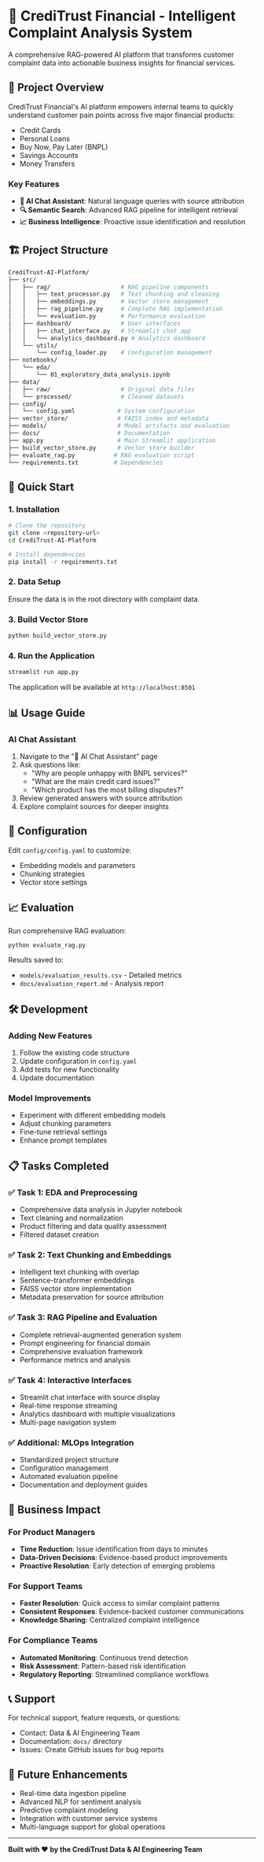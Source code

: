 # 🏦 CrediTrust Financial - Intelligent Complaint Analysis System

A comprehensive RAG-powered AI platform that transforms customer complaint data into actionable business insights for financial services.

## 🎯 Project Overview

CrediTrust Financial's AI platform empowers internal teams to quickly understand customer pain points across five major financial products:
- Credit Cards
- Personal Loans  
- Buy Now, Pay Later (BNPL)
- Savings Accounts
- Money Transfers

### Key Features
- **🤖 AI Chat Assistant**: Natural language queries with source attribution
- **🔍 Semantic Search**: Advanced RAG pipeline for intelligent retrieval
- **📈 Business Intelligence**: Proactive issue identification and resolution

## 🏗️ Project Structure

```bash
CrediTrust-AI-Platform/
├── src/
│   ├── rag/                    # RAG pipeline components
│   │   ├── text_processor.py   # Text chunking and cleaning
│   │   ├── embeddings.py       # Vector store management
│   │   ├── rag_pipeline.py     # Complete RAG implementation
│   │   └── evaluation.py       # Performance evaluation
│   ├── dashboard/              # User interfaces
│   │   ├── chat_interface.py   # Streamlit chat app
│   │   └── analytics_dashboard.py # Analytics dashboard
│   └── utils/
│       └── config_loader.py    # Configuration management
├── notebooks/
│   └── eda/
│       └── 01_exploratory_data_analysis.ipynb
├── data/
│   ├── raw/                    # Original data files
│   └── processed/              # Cleaned datasets
├── config/
│   └── config.yaml            # System configuration
├── vector_store/              # FAISS index and metadata
├── models/                    # Model artifacts and evaluation
├── docs/                      # Documentation
├── app.py                     # Main Streamlit application
├── build_vector_store.py      # Vector store builder
├── evaluate_rag.py           # RAG evaluation script
└── requirements.txt          # Dependencies
```

## 🚀 Quick Start

### 1. Installation

```bash
# Clone the repository
git clone <repository-url>
cd CrediTrust-AI-Platform

# Install dependencies
pip install -r requirements.txt
```

### 2. Data Setup

Ensure the data is in the root directory with complaint data.

### 3. Build Vector Store

```bash
python build_vector_store.py
```

### 4. Run the Application

```bash
streamlit run app.py
```

The application will be available at `http://localhost:8501`

## 📊 Usage Guide

### AI Chat Assistant
1. Navigate to the "🤖 AI Chat Assistant" page
2. Ask questions like:
   - "Why are people unhappy with BNPL services?"
   - "What are the main credit card issues?"
   - "Which product has the most billing disputes?"
3. Review generated answers with source attribution
4. Explore complaint sources for deeper insights


## 🔧 Configuration

Edit `config/config.yaml` to customize:
- Embedding models and parameters
- Chunking strategies
- Vector store settings

## 📈 Evaluation

Run comprehensive RAG evaluation:

```bash
python evaluate_rag.py
```

Results saved to:
- `models/evaluation_results.csv` - Detailed metrics
- `docs/evaluation_report.md` - Analysis report

## 🛠️ Development

### Adding New Features
1. Follow the existing code structure
2. Update configuration in `config.yaml`
3. Add tests for new functionality
4. Update documentation

### Model Improvements
- Experiment with different embedding models
- Adjust chunking parameters
- Fine-tune retrieval settings
- Enhance prompt templates

## 📋 Tasks Completed

### ✅ Task 1: EDA and Preprocessing
- Comprehensive data analysis in Jupyter notebook
- Text cleaning and normalization
- Product filtering and data quality assessment
- Filtered dataset creation

### ✅ Task 2: Text Chunking and Embeddings
- Intelligent text chunking with overlap
- Sentence-transformer embeddings
- FAISS vector store implementation
- Metadata preservation for source attribution

### ✅ Task 3: RAG Pipeline and Evaluation
- Complete retrieval-augmented generation system
- Prompt engineering for financial domain
- Comprehensive evaluation framework
- Performance metrics and analysis

### ✅ Task 4: Interactive Interfaces
- Streamlit chat interface with source display
- Real-time response streaming
- Analytics dashboard with multiple visualizations
- Multi-page navigation system

### ✅ Additional: MLOps Integration
- Standardized project structure
- Configuration management
- Automated evaluation pipeline
- Documentation and deployment guides

## 🎯 Business Impact

### For Product Managers
- **Time Reduction**: Issue identification from days to minutes
- **Data-Driven Decisions**: Evidence-based product improvements
- **Proactive Resolution**: Early detection of emerging problems

### For Support Teams
- **Faster Resolution**: Quick access to similar complaint patterns
- **Consistent Responses**: Evidence-backed customer communications
- **Knowledge Sharing**: Centralized complaint intelligence

### For Compliance Teams
- **Automated Monitoring**: Continuous trend detection
- **Risk Assessment**: Pattern-based risk identification
- **Regulatory Reporting**: Streamlined compliance workflows

## 📞 Support

For technical support, feature requests, or questions:
- Contact: Data & AI Engineering Team
- Documentation: `docs/` directory
- Issues: Create GitHub issues for bug reports

## 🔄 Future Enhancements

- Real-time data ingestion pipeline
- Advanced NLP for sentiment analysis
- Predictive complaint modeling
- Integration with customer service systems
- Multi-language support for global operations

---

**Built with ❤️ by the CrediTrust Data & AI Engineering Team**
